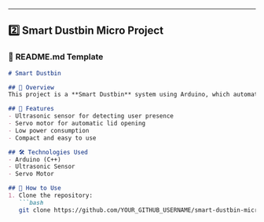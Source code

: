 
---

## **2️⃣ Smart Dustbin Micro Project**  
### 📌 **README.md Template**  
```md
# Smart Dustbin

## 📖 Overview
This project is a **Smart Dustbin** system using Arduino, which automatically opens the lid when a user approaches. It is designed to promote hygiene and efficient waste management.

## 🚀 Features
- Ultrasonic sensor for detecting user presence
- Servo motor for automatic lid opening
- Low power consumption
- Compact and easy to use

## 🛠️ Technologies Used
- Arduino (C++)
- Ultrasonic Sensor
- Servo Motor

## 🔧 How to Use
1. Clone the repository:
   ```bash
   git clone https://github.com/YOUR_GITHUB_USERNAME/smart-dustbin-microproject.git
